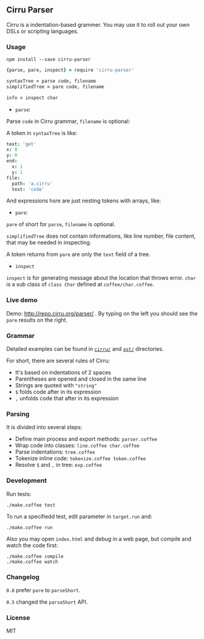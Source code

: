 
Cirru Parser
------

Cirru is a indentation-based grammer.
You may use it to roll out your own DSLs or scripting languages.

### Usage

```
npm install --save cirru-parser
```

```coffee
{parse, pare, inspect} = require 'cirru-parser'

syntaxTree = parse code, filename
simplifiedTree = pare code, filename

info = inspect char
```

* `parse`:

Parse `code` in Cirru grammar, `filename` is optional:

A token in `syntaxTree` is like:

```coffee
text: 'get'
x: 0
y: 0
end:
  x: 1
  y: 1
file:
  path: 'a.cirru'
  text: 'code'
```

And expressions hsre are just nesting tokens with arrays, like:

* `pare`:

`pare` of short for `parse`, `filename` is optional.

`simplifiedTree` does not contain informations,
like line number, file content, that may be needed in inspecting.

A token returns from `pare` are only the `text` field of a tree.

* `inspect`

`inspect` is for generating message about the location that throws error.
`char` is a sub class of `class Char` defined at `coffee/char.coffee`.

### Live demo

Demo: http://repo.cirru.org/parser/ .
By typing on the left you should see the `pare` results on the right.

### Grammar

Detailed examples can be found in [`cirru/`][cirru] and [`ast/`][ast] directories.

[cirru]: https://github.com/Cirru/cirru-parser/tree/master/cirru
[ast]: https://github.com/Cirru/cirru-parser/tree/master/ast

For short, there are several rules of Cirru:

* It's based on indentations of 2 spaces
* Parentheses are opened and closed in the same line
* Strings are quoted with `"string"`
* `$` folds code after in its expression
* `,` unfolds code that after in its expression

### Parsing

It is divided into several steps:

* Define main process and export methods: `parser.coffee`
* Wrap code into classes: `line.coffee char.coffee`
* Parse indentations: `tree.coffee`
* Tokenize inline code: `tokenize.coffee token.coffee`
* Resolve `$` and `,` in tree: `exp.coffee`

### Development

Run tests:

```
./make.coffee test
```

To run a specifiedd test, edit parameter in `target.run` and:

```
./make.coffee run
```

Also you may open `index.html` and debug in a web page,
but compile and watch the code first:

```
./make.coffee compile
./make.coffee watch
```

### Changelog

`0.8` prefer `pare` to `parseShort`.

`0.5` changed the `parseShort` API.

### License

MIT
